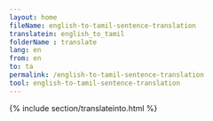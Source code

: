 ```yaml
---
layout: home
fileName: english-to-tamil-sentence-translation
translatein: english_to_tamil
folderName : translate
lang: en
from: en
to: ta
permalink: /english-to-tamil-sentence-translation
tool: english-to-tamil-sentence-translation
---
```

{% include section/translateinto.html %}
